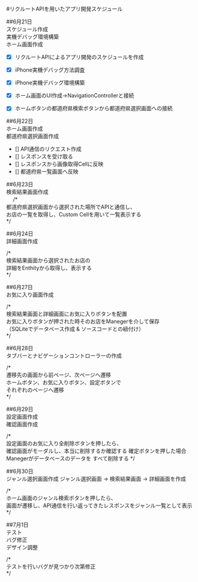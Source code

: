 #リクルートAPIを用いたアプリ開発スケジュール  
  
##6月21日  
スケジュール作成  
実機デバッグ環境構築  
ホーム画面作成  
  

- [x] リクルートAPIによるアプリ開発のスケジュールを作成  
- [x] iPhone実機デバッグ方法調査  
- [x] iPhone実機デバッグ環境構築  
- [x] ホーム画面のUI作成→NavigationControllerと接続  
- [x] ホームボタンの都道府県検索ボタンから都道府県選択画面への接続  
  
  
##6月22日  
ホーム画面作成  
都道府県選択画面作成   
  
- [] API通信のリクエスト作成  
- [] レスポンスを受け取る  
- [] レスポンスから画像取得Cellに反映  
- [] 都道府県一覧画面へ反映  
  
##6月23日  
検索結果画面作成  
  　
/*   
都道府県選択画面から選択された場所でAPIと通信し、    
お店の一覧を取得し、Custom Cellを用いて一覧表示する  
*/  
  
##6月24日  
詳細画面作成  
  
/*  
検索結果画面から選択されたお店の  
詳細をEnthityから取得し、表示する  
*/  
  
##6月27日  
お気に入り画面作成  
  
/*  
検索結果画面と詳細画面にお気に入りボタンを配置  
お気に入りボタンが押された時そのお店をManegerを介して保存  
（SQLiteでデータベース作成 & ソースコードとの紐付け）  
*/  
  
##6月28日  
タブバーとナビゲーションコントローラーの作成  
  
/*  
遷移先の画面から前ページ、次ページへ遷移  
ホームボタン、お気に入りボタン、設定ボタンで  
それぞれのページへ遷移  
*/  
  
##6月29日  
設定画面作成  
確認画面作成  
  
/*  
設定画面のお気に入り全削除ボタンを押したら、  
確認画面がモーダルし、本当に削除するか確認する 
確定ボタンを押した場合Manegerがデータベースのデータを
すべて削除する
*/  

##6月30日  
ジャンル選択画面作成 
ジャンル選択画面 → 検索結果画面 → 詳細画面を作成
  
/*  
ホーム画面のジャンル検索ボタンを押したら、  
画面が遷移し、API通信を行い返ってきたレスポンスをジャンル一覧として表示  
*/  
  
##7月1日  
テスト  
バグ修正  
デザイン調整  
  
/*  
テストを行いバグが見つかり次第修正  
*/  



